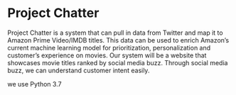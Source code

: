 # Project Chatter
Project Chatter is a system that can pull in data from Twitter and map it to Amazon Prime Video/IMDB titles. This data can be used to enrich Amazon’s current machine learning model for prioritization, personalization and customer’s experience on movies. Our system will be a website that showcases movie titles ranked by social media buzz. Through social media buzz, we can understand customer intent easily.

we use Python 3.7
